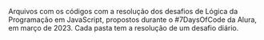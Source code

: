 Arquivos com os códigos com a resolução dos desafios de Lógica da Programação em JavaScript, propostos durante o #7DaysOfCode da Alura, em março de 2023.
Cada pasta tem a resolução de um desafio diário.